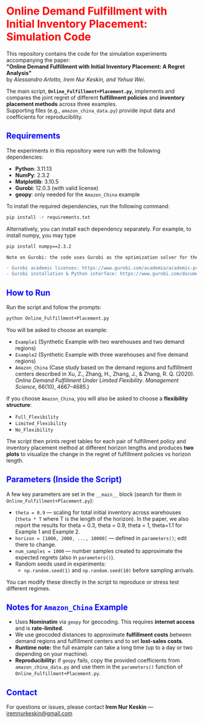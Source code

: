 # <span style="color:red"> Online Demand Fulfillment with Initial Inventory Placement: Simulation Code</span>

This repository contains the code for the simulation experiments accompanying the paper:  
**"Online Demand Fulfillment with Initial Inventory Placement: A Regret Analysis"**  
by *Alessandro Arlotto, Irem Nur Keskin, and Yehua Wei*.  

The main script, **`Online_Fulfillment+Placement.py`**, implements and compares the joint regret of different **fulfillment policies** and **inventory placement methods** across three examples.  
Supporting files (e.g., `amazon_china_data.py`) provide input data and coefficients for reproducibility.



## <span style="color:blue">  Requirements </span>

The experiments in this repository were run with the following dependencies:

- **Python**: 3.11.13  
- **NumPy**: 2.3.2  
- **Matplotlib**: 3.10.5  
- **Gurobi**: 12.0.3 (with valid license)  
- **geopy**: only needed for the `Amazon_China` example


To install the required dependencies, run the following command:
```bash
pip install -r requirements.txt
```

Alternatively, you can install each dependency separately. For example, to install numpy, you may type
```bash
pip install numpy==2.3.2

Note on Gurobi: the code uses Gurobi as the optimization solver for the experiments. To run those parts you must install the Gurobi Python package and have a valid Gurobi license configured on your machine. See Gurobi's academic license page and installation instructions:

- Gurobi academic licenses: https://www.gurobi.com/academia/academic-program-and-licenses/
- Gurobi installation & Python interface: https://www.gurobi.com/documentation/
```



## <span style="color:blue"> How to Run </span>

Run the script and follow the prompts:
```bash
python Online_Fulfillment+Placement.py
```

You will be asked to choose an example:
- `Example1` (Synthetic Example with two warehouses and two demand regions)
- `Example2` (Synthetic Example with three warehouses and five demand regions)
- `Amazon_China` (Case study based on the demand regions and fulfillment centers described in Xu, Z., Zhang, H., Zhang, J., & Zhang, R. Q. (2020). *Online Demand Fulfillment Under Limited Flexibility*. *Management Science*, 66(10), 4667–4685.)

If you choose `Amazon_China`, you will also be asked to choose a **flexibility structure**:
- `Full_Flexibility`
- `Limited_Flexibility`
- `No_Flexibility`

The script then prints regret tables for each pair of fulfillment policy and inventory placement method at different horizon lengths and produces **two plots** to visualize the change in the regret of fulfillment policies vs horizon length.


## <span style="color:blue"> Parameters (Inside the Script)

A few key parameters are set in the `__main__` block (search for them in `Online_Fulfillment+Placement.py`):

- `theta = 0.9` — scaling for total initial inventory across warehouses (`theta * T` where T is the length of the horizon). In the paper, we also report the results for  theta = 0.3, theta = 0.9, theta = 1, theta=1.1 for Example 1 and Example 2.  
- `horizon = [1000, 2000, ..., 10000]` — defined in `parameters()`; edit there to change.  
- `num_samples = 1000` — number samples created to approximate the expected regrets  (also in `parameters()`).  
- Random seeds used in experiments:
  - `np.random.seed(1)` and `np.random.seed(10)` before sampling arrivals.

You can modify these directly in the script to reproduce or stress test different regimes.


## <span style="color:blue"> Notes for `Amazon_China` Example </span>

- Uses **Nominatim** via `geopy` for geocoding. This requires **internet access** and is **rate-limited**.
- We use geocoded distances to approximate **fulfillment costs** between demand regions and fulfillment centers and to set **lost-sales costs**.
- **Runtime note:** the full example can take a long time (up to a day or two depending on your machine).
- **Reproducibility:** if `geopy` fails, copy the provided coefficients from `amazon_china_data.py` and use them in the `parameters()` function of `Online_Fulfillment+Placement.py`.


## <span style="color:blue"> Contact </span>



For questions or issues, please contact **Irem Nur Keskin** — iremnurkeskin@gmail.com
